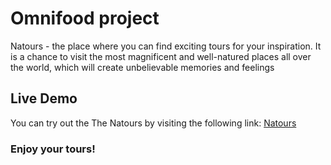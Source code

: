 # Omnifood project

Natours - the place where you can find exciting tours for your inspiration. It is a chance to visit the most magnificent and well-natured places all over the world, which will create unbelievable memories and feelings

## Live Demo

You can try out the The Natours by visiting the following link:
[Natours](https://omni-smart.netlify.app/)

### Enjoy your tours!
